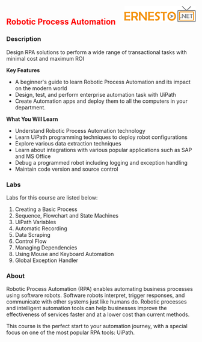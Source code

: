 <img align="right" src="./logo.png">


<h2><span style="color:red;">Robotic Process Automation</span></h2>

### Description

Design RPA solutions to perform a wide range of transactional tasks with minimal cost and maximum ROI

**Key Features**

- A beginner's guide to learn Robotic Process Automation and its impact on the modern world
- Design, test, and perform enterprise automation task with UiPath
- Create Automation apps and deploy them to all the computers in your department.

**What You Will Learn**

- Understand Robotic Process Automation technology
- Learn UiPath programming techniques to deploy robot configurations
- Explore various data extraction techniques
- Learn about integrations with various popular applications such as SAP and MS Office
- Debug a programmed robot including logging and exception handling
- Maintain code version and source control

### Labs

Labs for this course are listed below:

1. Creating a Basic Process
2. Sequence, Flowchart and State Machines
3. UiPath Variables
4. Automatic Recording
5. Data Scraping
6. Control Flow
7. Managing Dependencies
8. Using Mouse and Keyboard Automation
9. Global Exception Handler

### About

Robotic Process Automation (RPA) enables automating business processes using software robots. Software robots interpret, trigger responses, and communicate with other systems just like humans do. Robotic processes and intelligent automation tools can help businesses improve the effectiveness of services faster and at a lower cost than current methods.

This course is the perfect start to your automation journey, with a special focus on one of the most popular RPA tools: UiPath.

